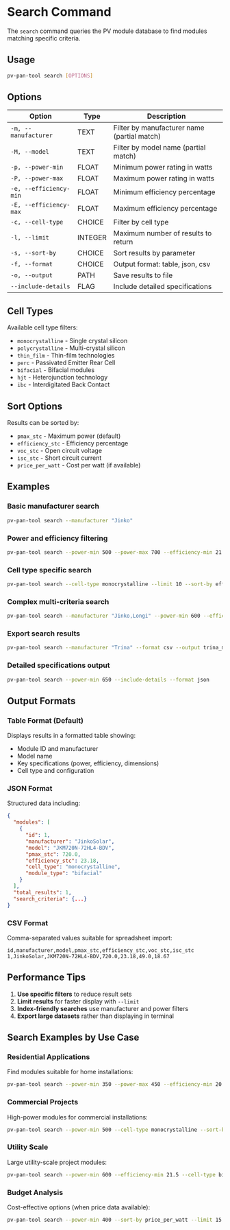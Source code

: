 # Search Command

The `search` command queries the PV module database to find modules matching specific criteria.

## Usage

```bash
pv-pan-tool search [OPTIONS]
```

## Options

| Option | Type | Description |
|--------|------|-------------|
| `-m, --manufacturer` | TEXT | Filter by manufacturer name (partial match) |
| `-M, --model` | TEXT | Filter by model name (partial match) |
| `-p, --power-min` | FLOAT | Minimum power rating in watts |
| `-P, --power-max` | FLOAT | Maximum power rating in watts |
| `-e, --efficiency-min` | FLOAT | Minimum efficiency percentage |
| `-E, --efficiency-max` | FLOAT | Maximum efficiency percentage |
| `-c, --cell-type` | CHOICE | Filter by cell type |
| `-l, --limit` | INTEGER | Maximum number of results to return |
| `-s, --sort-by` | CHOICE | Sort results by parameter |
| `-f, --format` | CHOICE | Output format: table, json, csv |
| `-o, --output` | PATH | Save results to file |
| `--include-details` | FLAG | Include detailed specifications |

## Cell Types

Available cell type filters:

- `monocrystalline` - Single crystal silicon
- `polycrystalline` - Multi-crystal silicon
- `thin_film` - Thin-film technologies
- `perc` - Passivated Emitter Rear Cell
- `bifacial` - Bifacial modules
- `hjt` - Heterojunction technology
- `ibc` - Interdigitated Back Contact

## Sort Options

Results can be sorted by:

- `pmax_stc` - Maximum power (default)
- `efficiency_stc` - Efficiency percentage
- `voc_stc` - Open circuit voltage
- `isc_stc` - Short circuit current
- `price_per_watt` - Cost per watt (if available)

## Examples

### Basic manufacturer search

```bash
pv-pan-tool search --manufacturer "Jinko"
```

### Power and efficiency filtering

```bash
pv-pan-tool search --power-min 500 --power-max 700 --efficiency-min 21.0
```

### Cell type specific search

```bash
pv-pan-tool search --cell-type monocrystalline --limit 10 --sort-by efficiency_stc
```

### Complex multi-criteria search

```bash
pv-pan-tool search --manufacturer "Jinko,Longi" --power-min 600 --efficiency-min 22 --cell-type bifacial
```

### Export search results

```bash
pv-pan-tool search --manufacturer "Trina" --format csv --output trina_modules.csv
```

### Detailed specifications output

```bash
pv-pan-tool search --power-min 650 --include-details --format json
```

## Output Formats

### Table Format (Default)

Displays results in a formatted table showing:

- Module ID and manufacturer
- Model name
- Key specifications (power, efficiency, dimensions)
- Cell type and configuration

### JSON Format

Structured data including:

```json
{
  "modules": [
    {
      "id": 1,
      "manufacturer": "JinkoSolar",
      "model": "JKM720N-72HL4-BDV",
      "pmax_stc": 720.0,
      "efficiency_stc": 23.18,
      "cell_type": "monocrystalline",
      "module_type": "bifacial"
    }
  ],
  "total_results": 1,
  "search_criteria": {...}
}
```

### CSV Format

Comma-separated values suitable for spreadsheet import:

```csv
id,manufacturer,model,pmax_stc,efficiency_stc,voc_stc,isc_stc
1,JinkoSolar,JKM720N-72HL4-BDV,720.0,23.18,49.0,18.67
```

## Performance Tips

1. **Use specific filters** to reduce result sets
2. **Limit results** for faster display with `--limit`
3. **Index-friendly searches** use manufacturer and power filters
4. **Export large datasets** rather than displaying in terminal

## Search Examples by Use Case

### Residential Applications

Find modules suitable for home installations:

```bash
pv-pan-tool search --power-min 350 --power-max 450 --efficiency-min 20 --sort-by efficiency_stc
```

### Commercial Projects

High-power modules for commercial installations:

```bash
pv-pan-tool search --power-min 500 --cell-type monocrystalline --sort-by pmax_stc --limit 20
```

### Utility Scale

Large utility-scale project modules:

```bash
pv-pan-tool search --power-min 600 --efficiency-min 21.5 --cell-type bifacial
```

### Budget Analysis

Cost-effective options (when price data available):

```bash
pv-pan-tool search --power-min 400 --sort-by price_per_watt --limit 15
```
